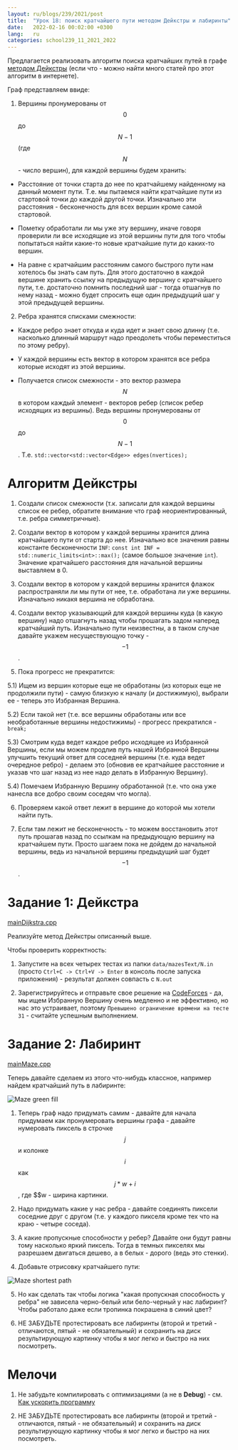 ```yaml
---
layout: ru/blogs/239/2021/post
title:  "Урок 18: поиск кратчайшего пути методом Дейкстры и лабиринты"
date:   2022-02-16 00:02:00 +0300
lang:   ru
categories: school239_11_2021_2022
---
```


Предлагается реализовать алгоритм поиска кратчайших путей в графе [методом Дейкстры](https://ru.wikipedia.org/wiki/%D0%90%D0%BB%D0%B3%D0%BE%D1%80%D0%B8%D1%82%D0%BC_%D0%94%D0%B5%D0%B9%D0%BA%D1%81%D1%82%D1%80%D1%8B) (если что - можно найти много статей про этот алгоритм в интернете).

Граф представляем ввиде:

1) Вершины пронумерованы от $$0$$ до $$N-1$$ (где $$N$$ - число вершин), для каждой вершины будем хранить:
   
- Расстояние от точки старта до нее по кратчайшему найденному на данный момент пути. Т.е. мы пытаемся найти кратчайшие пути из стартовой точки до каждой другой точки. Изначально эти расстояния - бесконечность для всех вершин кроме самой стартовой.

- Пометку обработали ли мы уже эту вершину, иначе говоря проверили ли все исходящие из этой вершины пути для того чтобы попытаться найти какие-то новые кратчайшие пути до каких-то вершин.

- На равне с кратчайшим расстояним самого быстрого пути нам хотелось бы знать сам путь. Для этого достаточно в каждой вершине хранить ссылку на предыдущую вершину с кратчайшего пути, т.е. достаточно помнить последний шаг - тогда отшагнув по нему назад - можно будет спросить еще один предыдущий шаг у этой предыдущей вершины.

2) Ребра хранятся списками смежности:

- Каждое ребро знает откуда и куда идет и знает свою длинну (т.е. насколько длинный маршрут надо преодолеть чтобы переместиться по этому ребру).

- У каждой вершины есть вектор в котором хранятся все ребра которые исходят из этой вершины.

- Получается список смежности - это вектор размера $$N$$ в котором каждый элемент - векторов ребер (список ребер исходящих из вершины). Ведь вершины пронумерованы от $$0$$ до $$N-1$$. Т.е. ```std::vector<std::vector<Edge>> edges(nvertices);```

Алгоритм Дейкстры
======

1) Создали список смежности (т.к. записали для каждой вершины список ее ребер, обратите внимание что граф неориентированный, т.е. ребра симметричные).

2) Создали вектор в котором у каждой вершины хранится длина кратчайшего пути от старта до нее. Изначально все значения равны константе бесконечности ```INF```: ```const int INF = std::numeric_limits<int>::max();``` (самое большое значение ```int```). Значение кратчайшего расстояния для начальной вершины выставляем в 0.

3) Создали вектор в котором у каждой вершины хранится флажок распространяли ли мы пути от нее, т.е. обработана ли уже вершины. Изначально никакя вершина не обработана.

4) Создали вектор указывающий для каждой вершины куда (в какую вершину) надо отшагнуть назад чтобы прошагать задом наперед кратчайший путь. Изначально пути неизвестны, а в таком случае давайте укажем несуществующую точку - $$-1$$.

5) Пока прогресс не прекратится:

5.1) Ищем из вершин которые еще не обработаны (из которых еще не продолжили пути) - самую близкую к началу (и достижимую), выбрали ее - теперь это Избранная Вершина. 

5.2) Если такой нет (т.е. все вершины обработаны или все необработанные вершины недостижимы) - прогресс прекратился - ```break;```

5.3) Смотрим куда ведет каждое ребро исходящее из Избранной Вершины, если мы можем продлив путь нашей Избранной Вершины улучшить текущий ответ для соседней вершины (т.е. куда ведет очередное ребро) - делаем это (обновив ее кратчайшее расстояние и указав что шаг назад из нее надо делать в Избранную Вершину).

5.4) Помечаем Избранную Вершину обработанной (т.е. что она уже нанесла все добро своим соседям что могла).

6) Проверяем какой ответ лежит в вершине до которой мы хотели найти путь.

7) Если там лежит не бесконечность - то можем восстановить этот путь прошагав назад по ссылкам на предыдующую вершину на кратчайшем пути. Просто шагаем пока не дойдем до начальной вершины, ведь из начальной вершины предыдущий шаг будет $$-1$$.

Задание 1: Дейкстра
======

[mainDijkstra.cpp](https://github.com/PML239CVCourse/CPPExercises2021/tree/main/lesson15/src/mainDijkstra.cpp)

Реализуйте метод Дейкстры описанный выше.

Чтобы проверить корректность:

1) Запустите на всех четырех тестах из папки ```data/mazesText/N.in``` (просто ```Ctrl+C -> Ctrl+V -> Enter``` в консоль после запуска приложения) - результат должен совпасть с ```N.out``` 

2) Зарегистрируйтесь и отправьте свое решение на [CodeForces](https://codeforces.com/problemset/problem/20/C?locale=ru) - да, мы ищем Избранную Вершину очень медленно и не эффективно, но нас это устраивает, поэтому ```Превышено ограничение времени на тесте 31``` - считайте успешным выполнением.

Задание 2: Лабиринт
======

[mainMaze.cpp](https://github.com/PML239CVCourse/CPPExercises2021/tree/main/lesson15/src/mainMaze.cpp)

Теперь давайте сделаем из этого что-нибудь классное, например найдем кратчайший путь в лабиринте:

![Maze green fill](/static/2022/02/maze/mazeGreenFill.png)

1) Теперь граф надо придумать самим - давайте для начала придумаем как пронумеровать вершины графа - давайте нумеровать пиксель в строчке $$j$$ и колонке $$i$$ как $$j*w+i$$, где $$w - ширина картинки.

2) Надо придумать какие у нас ребра - давайте соединять пиксели соседние друг с другом (т.е. у каждого пикселя кроме тех что на краю - четыре соседа).

3) А какие пропускные способности у ребер? Давайте они будут равны тому насколько яркий пиксель. Тогда в темных пикселях мы разрешаем двигаться дешево, а в белых - дорого (ведь это стенки).

4) Добавьте отрисовку кратчайшего пути:

![Maze shortest path](/static/2022/02/maze/mazeRedPath.png)

5) Но как сделать так чтобы логика "какая пропускная способность у ребра" не зависела черно-белый или бело-черный у нас лабиринт? Чтобы работало даже если тропинка покрашена в синий цвет?

6) НЕ ЗАБУДЬТЕ протестировать все лабиринты (второй и третий - отличаются, пятый - не обязательный) и сохранить на диск результирующую картинку чтобы я мог легко и быстро на них посмотреть.

Мелочи
======

1) Не забудьте компилировать с оптимизациями (а не в **Debug**) - см. [Как ускорить программу](/blogs/239/2021/school239_11_2021_2022/2021/10/05/lesson5-disjoint-set.html)

2) НЕ ЗАБУДЬТЕ протестировать все лабиринты (второй и третий - отличаются, пятый - не обязательный) и сохранить на диск результирующую картинку чтобы я мог легко и быстро на них посмотреть.
